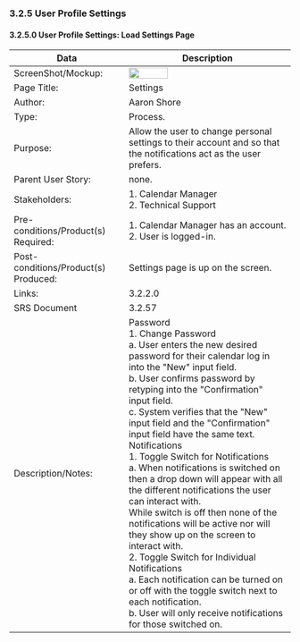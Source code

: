 ### 3.2.5 User Profile Settings

#### 3.2.5.0 User Profile Settings: Load Settings Page

| Data | Description |
| --- |--- |
| ScreenShot/Mockup: | <img  src="https://github.com/MCLifeLeader/CS364/blob/master/SDD/resources/3.2.20.0.jpg" height="50%" width="50%">|
| Page Title: | Settings |
| Author: | Aaron Shore |
| Type: | Process. |
| Purpose: | Allow the user to change personal settings to their account and so that the notifications act as the user prefers. |
| Parent User Story:| none. |
| Stakeholders: | 1. Calendar Manager <br> 2. Technical Support |
| Pre-conditions/Product(s) Required: | 1. Calendar Manager has an account. <br> 2. User is logged-in.|
| Post-conditions/Product(s) Produced: | Settings page is up on the screen. |
| Links: |3.2.2.0|
| SRS Document | 3.2.57 |
| Description/Notes:| Password <br> 1. Change Password <br> a. User enters the new desired password for their calendar log in into the "New" input field. <br> b. User confirms password by retyping into the "Confirmation" input field. <br> c. System verifies that the "New" input field and the "Confirmation" input field have the same text. <br> Notifications <br> 1. Toggle Switch for Notifications <br> a. When notifications is switched on then a drop down will appear with all the different notifications the user can interact with.<br> While switch is off then none of the notifications will be active nor will they show up on the screen to interact with. <br> 2. Toggle Switch for Individual Notifications <br> a. Each notification can be turned on or off with the toggle switch next to each notification. <br> b. User will only receive notifications for those switched on.  |
